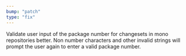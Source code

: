 ```yaml
---
bump: "patch"
type: "fix"
---
```


Validate user input of the package number for changesets in mono repositories better. Non number characters and other invalid strings will prompt the user again to enter a valid package number.
